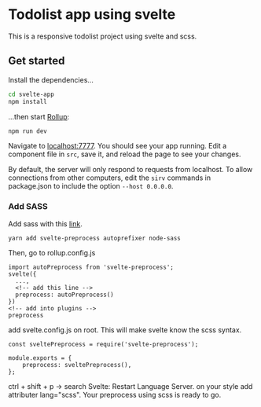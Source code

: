 # Todolist app using svelte

This is a responsive todolist project using svelte and scss.

## Get started

Install the dependencies...

```bash
cd svelte-app
npm install
```

...then start [Rollup](https://rollupjs.org):

```bash
npm run dev
```

Navigate to [localhost:7777](http://localhost:7777). You should see your app running. Edit a component file in `src`, save it, and reload the page to see your changes.

By default, the server will only respond to requests from localhost. To allow connections from other computers, edit the `sirv` commands in package.json to include the option `--host 0.0.0.0`.

### Add SASS
Add sass with this [link](https://daveceddia.com/svelte-with-sass-in-vscode/).
```
yarn add svelte-preprocess autoprefixer node-sass
```

Then, go to rollup.config.js

```
import autoPreprocess from 'svelte-preprocess';
svelte({
  ...,
  <!-- add this line -->
  preprocess: autoPreprocess()
})
<!-- add into plugins -->
preprocess
```

add svelte.config.js on root. This will make svelte know the scss syntax.

```
const sveltePreprocess = require('svelte-preprocess');

module.exports = {
    preprocess: sveltePreprocess(),
};
```

ctrl + shift + p -> search Svelte: Restart Language Server.
on your style add attributer lang="scss".
Your preprocess using scss is ready to go.
